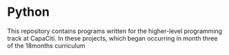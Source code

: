 # Python
This repository contains programs written for the higher-level programming track at  CapaCiti. In these projects, which began occurring in month three of the 18months curriculum
